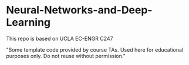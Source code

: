 # Neural-Networks-and-Deep-Learning
This repo is based on UCLA EC-ENGR C247

"Some template code provided by course TAs. Used here for educational purposes only. Do not reuse without permission."
